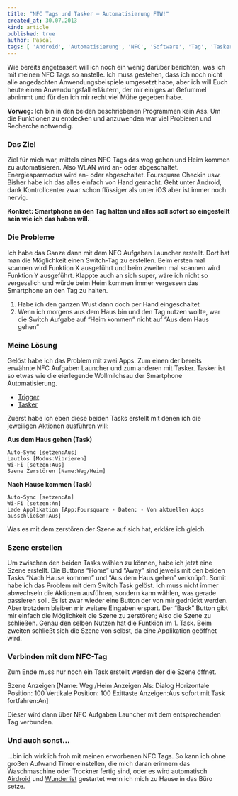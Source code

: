 ```yaml
---
title: "NFC Tags und Tasker – Automatisierung FTW!"
created_at: 30.07.2013
kind: article
published: true
author: Pascal
tags: [ 'Android', 'Automatisierung', 'NFC', 'Software', 'Tag', 'Tasker' ]
---
```

Wie bereits angeteasert will ich noch ein wenig darüber berichten, was ich mit meinen NFC Tags so anstelle. Ich muss gestehen, dass ich noch nicht alle angedachten Anwendungsbeispiele umgesetzt habe, aber ich will Euch heute einen Anwendungsfall erläutern, der mir einiges an Gefummel abnimmt und für den ich mir recht viel Mühe gegeben habe.

**Vorweg:** Ich bin in den beiden beschriebenen Programmen kein Ass. Um die Funktionen zu entdecken und anzuwenden war viel Probieren und Recherche notwendig.

<!-- more -->

### Das Ziel

Ziel für mich war, mittels eines NFC Tags das weg gehen und Heim kommen zu automatisieren. Also WLAN wird an- oder abgeschaltet. Energiesparmodus wird an- oder abgeschaltet. Foursquare Checkin usw. Bisher habe ich das alles einfach von Hand gemacht. Geht unter Android, dank Kontrollcenter zwar schon flüssiger als unter iOS aber ist immer noch nervig.

**Konkret: Smartphone an den Tag halten und alles soll sofort so eingestellt sein wie ich das haben will.**

### Die Probleme

Ich habe das Ganze dann mit dem NFC Aufgaben Launcher erstellt. Dort hat man die Möglichkeit einen Switch-Tag zu erstellen. Beim ersten mal scannen wird Funktion X ausgeführt und beim zweiten mal scannen wird Funktion Y ausgeführt. Klappte auch an sich super, wäre ich nicht so vergesslich und würde beim Heim kommen immer vergessen das Smartphone an den Tag zu halten.

1. Habe ich den ganzen Wust dann doch per Hand eingeschaltet
2. Wenn ich morgens aus dem Haus bin und den Tag nutzen wollte, war die Switch Aufgabe auf “Heim kommen” nicht auf “Aus dem Haus gehen”

### Meine Lösung

Gelöst habe ich das Problem mit zwei Apps. Zum einen der bereits erwähnte NFC Aufgaben Launcher und zum anderen mit Tasker. Tasker ist so etwas wie die eierlegende Wollmilchsau der Smartphone Automatisierung.

- [Trigger](https://play.google.com/store/apps/details?id=com.jwsoft.nfcactionlauncher& )
- [Tasker](https://play.google.com/store/apps/details?id=net.dinglisch.android.taskerm& )

Zuerst habe ich eben diese beiden Tasks erstellt mit denen ich die jeweiligen Aktionen ausführen will:

**Aus dem Haus gehen (Task)**
<pre><code>Auto-Sync [setzen:Aus]
Lautlos [Modus:Vibrieren]
Wi-Fi [setzen:Aus]
Szene Zerstören [Name:Weg/Heim]
</code></pre>
**Nach Hause kommen (Task)**
<pre><code>Auto-Sync [setzen:An]
Wi-Fi [setzen:An]
Lade Applikation [App:Foursquare - Daten: - Von aktuellen Apps ausschließen:Aus]
</code></pre>
 Was es mit dem zerstören der Szene auf sich hat, erkläre ich gleich.

### Szene erstellen

Um zwischen den beiden Tasks wählen zu können, habe ich jetzt eine Szene erstellt. Die Buttons “Home” und “Away” sind jeweils mit den beiden Tasks “Nach Hause kommen” und “Aus dem Haus gehen” verknüpft. Somit habe ich das Problem mit dem Switch Task gelöst. Ich muss nicht immer abwechseln die Aktionen ausführen, sondern kann wählen, was gerade passieren soll. Es ist zwar wieder eine Button der von mir gedrückt werden. Aber trotzdem bleiben mir weitere Eingaben erspart. Der “Back” Button gibt mir einfach die Möglichkeit die Szene zu zerstören; Also die Szene zu schließen. Genau den selben Nutzen hat die Funtkion im 1. Task. Beim zweiten schließt sich die Szene von selbst, da eine Applikation geöffnet wird.

### Verbinden mit dem NFC-Tag
Zum Ende muss nur noch ein Task erstellt werden der die Szene öffnet.

Szene Anzeigen [Name: Weg /Heim Anzeigen Als: Dialog Horizontale Position: 100 Vertikale Position: 100 Exittaste Anzeigen:Aus sofort mit Task fortfahren:An]

Dieser wird dann über NFC Aufgaben Launcher mit dem entsprechenden Tag verbunden.

### Und auch sonst...
…bin ich wirklich froh mit meinen erworbenen NFC Tags. So kann ich ohne großen Aufwand Timer einstellen, die mich daran erinnern das Waschmaschine oder Trockner fertig sind, oder es wird automatisch [Airdroid](https://play.google.com/store/apps/details?id=com.sand.airdroid&hl=de ) und [Wunderlist](https://play.google.com/store/apps/details?id=com.wunderkinder.wunderlistandroid&hl=de ) gestartet wenn ich mich zu Hause in das Büro setze.
